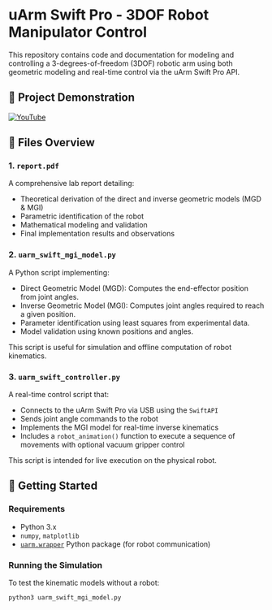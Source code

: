 # uArm Swift Pro - 3DOF Robot Manipulator Control

This repository contains code and documentation for modeling and controlling a 3-degrees-of-freedom (3DOF) robotic arm using both geometric modeling and real-time control via the uArm Swift Pro API.

## 🎥 Project Demonstration

[![YouTube](https://img.shields.io/badge/Watch%20on-YouTube-red?logo=youtube&style=for-the-badge)](https://www.youtube.com/watch?v=lZgf7AkHVYs)

## 📄 Files Overview

### 1. `report.pdf`
A comprehensive lab report detailing:
- Theoretical derivation of the direct and inverse geometric models (MGD & MGI)
- Parametric identification of the robot
- Mathematical modeling and validation
- Final implementation results and observations

### 2. `uarm_swift_mgi_model.py`
A Python script implementing:
- Direct Geometric Model (MGD): Computes the end-effector position from joint angles.
- Inverse Geometric Model (MGI): Computes joint angles required to reach a given position.
- Parameter identification using least squares from experimental data.
- Model validation using known positions and angles.

This script is useful for simulation and offline computation of robot kinematics.

### 3. `uarm_swift_controller.py`
A real-time control script that:
- Connects to the uArm Swift Pro via USB using the `SwiftAPI`
- Sends joint angle commands to the robot
- Implements the MGI model for real-time inverse kinematics
- Includes a `robot_animation()` function to execute a sequence of movements with optional vacuum gripper control

This script is intended for live execution on the physical robot.

## 🚀 Getting Started

### Requirements
- Python 3.x
- `numpy`, `matplotlib`
- [`uarm.wrapper`](https://github.com/uArm-Developer/uArm-Python-SDK) Python package (for robot communication)

### Running the Simulation
To test the kinematic models without a robot:
```bash
python3 uarm_swift_mgi_model.py
